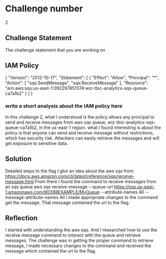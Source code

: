 # Challenge number
2
## Challenge Statement
The challenge statement that you are working on 

## IAM Policy
{
    "Version": "2012-10-17",
    "Statement": [
        {
            "Effect": "Allow",
            "Principal": "*",
            "Action": [
                "sqs:SendMessage",
                "sqs:ReceiveMessage"
            ],
            "Resource": "arn:aws:sqs:us-east-1:092297851374:wiz-tbic-analytics-sqs-queue-ca7a1b2"
        }
    ]
}
### write a short analysis about the IAM policy here
In this challenge 2, what I understood is the policy allows any principal to send and receive messages from aws sqs queue, wiz-tbic-analytics-sqs-queue-ca7a1b2, in the us-east-1 region. what I found interesting is about the policy is that anyone can send and receive message without restrictions, which has security risk. Attackers can easily retrieve the messages and will get exposure to sensitive data.
## Solution
Detailed steps to the flag
I gtot an  idea about the aws sqs from https://docs.aws.amazon.com/cli/latest/reference/sqs/receive-message.html
From there I found the command to receive messages from an sqs queue
 aws sqs receive-message --queue-url https://sqs.us-east-1.amazonaws.com/80398EXAMPLE/MyQueue --attribute-names All --message-attribute-names All 
I made appropriate changes to the command get the message.
That message contained the url to the flag.
## Reflection
I started with understanding the aws sqs. And I researched how to use the receive message command to interact with the queue and retrieve messages. The challenge was in getting the proper command to retrieve message, I made necessary changes to the command and received the message which contained the url to the flag.

